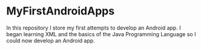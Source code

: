 # MyFirstAndroidApps
In this repository I store my first attempts to develop an Android app.
I began learning XML and the basics of the Java Programming Language so I could now develop an Android app.
